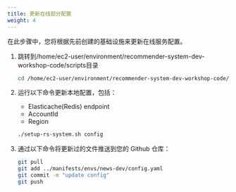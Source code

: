 ```yaml
---
title: 更新在线部分配置
weight: 4
---
```


在此步骤中，您将根据先前创建的基础设施来更新在线服务配置。

1. 跳转到/home/ec2-user/environment/recommender-system-dev-workshop-code/scripts目录

    ```sh
    cd /home/ec2-user/environment/recommender-system-dev-workshop-code/scripts
    ```

2. 运行以下命令更新本地配置，包括：
    - Elasticache(Redis) endpoint
    - AccountId
    - Region

    ```sh
    ./setup-rs-system.sh config
    ```

3. 通过以下命令将更新过的文件推送到您的 Github 仓库：

    ```sh
    git pull
    git add ../manifests/envs/news-dev/config.yaml
    git commit -m "update config"
    git push
    ```